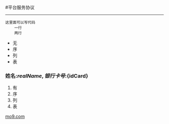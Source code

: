 #平台服务协议
***
	
	这里面可以写代码
		一行
		两行
- 无
- 序
- 列
- 表
### 姓名:${realName} ,银行卡号:${idCard}
1. 有
2. 序
3. 列
4. 表



[mo9.com](https://www.mo9.com)








